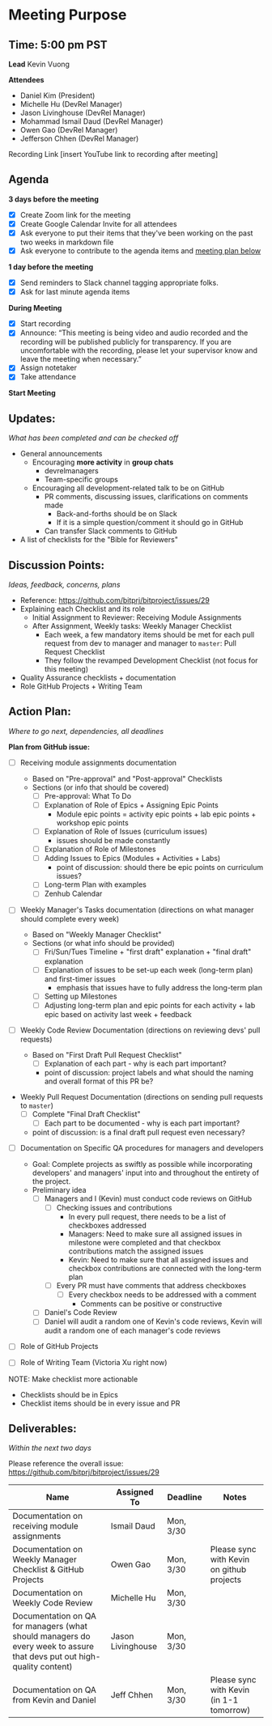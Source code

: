 # Meeting Purpose
## Time: 5:00 pm PST

**Lead**
Kevin Vuong

**Attendees**
* Daniel Kim (President)
* Michelle Hu (DevRel Manager)
* Jason Livinghouse (DevRel Manager)
* Mohammad Ismail Daud (DevRel Manager)
* Owen Gao (DevRel Manager)
* Jefferson Chhen (DevRel Manager)

Recording Link
[insert YouTube link to recording after meeting]

## Agenda
**3 days before the meeting**
- [x] Create Zoom link for the meeting
- [x] Create Google Calendar Invite for all attendees
- [x] Ask everyone to put their items that they've been working on the past two weeks in markdown file
- [x] Ask everyone to contribute to the agenda items and [meeting plan below](https://github.com/shreyagupta98/people/blob/master/meeting_template.md#updates)

**1 day before the meeting**

- [x] Send reminders to Slack channel tagging appropriate folks. 
- [x] Ask for last minute agenda items

**During Meeting**
- [x] Start recording
- [x] Announce:
“This meeting is being video and audio recorded and the recording will be published publicly for transparency. If you are uncomfortable with the recording, please let your supervisor know and leave the meeting when necessary.”
- [x] Assign notetaker
- [x] Take attendance

**Start Meeting**

## Updates:
*What has been completed and can be checked off*
* General announcements
  * Encouraging **more activity** in **group chats**
    * devrelmanagers
    * Team-specific groups
  * Encouraging all development-related talk to be on GitHub
    * PR comments, discussing issues, clarifications on comments made
      * Back-and-forths should be on Slack
      * If it is a simple question/comment it should go in GitHub
    * Can transfer Slack comments to GitHub
* A list of checklists for the "Bible for Reviewers"

## Discussion Points:
*Ideas, feedback, concerns, plans*
* Reference: https://github.com/bitprj/bitproject/issues/29
* Explaining each Checklist and its role
  * Initial Assignment to Reviewer: Receiving Module Assignments 
  * After Assignment, Weekly tasks: Weekly Manager Checklist
    * Each week, a few mandatory items should be met for each pull request from dev to manager and manager to `master`: Pull Request Checklist
    * They follow the revamped Development Checklist (not focus for this meeting)
* Quality Assurance checklists + documentation
* Role GitHub Projects + Writing Team

## Action Plan:
*Where to go next, dependencies, all deadlines*

**Plan from GitHub issue:**

- [ ] Receiving module assignments documentation
  - Based on "Pre-approval" and "Post-approval" Checklists
  - Sections (or info that should be covered)
    - [ ] Pre-approval: What To Do
    - [ ] Explanation of Role of Epics + Assigning Epic Points
      * Module epic points = activity epic points + lab epic points + workshop epic points
    - [ ] Explanation of Role of Issues (curriculum issues)
      * issues should be made constantly 
    - [ ] Explanation of Role of Milestones
    - [ ] Adding Issues to Epics (Modules + Activities + Labs)
      * point of discussion: should there be epic points on curriculum issues?
    - [ ] Long-term Plan with examples
    - [ ] Zenhub Calendar

- [ ] Weekly Manager's Tasks documentation (directions on what manager should complete every week)
  - Based on "Weekly Manager Checklist"
  - Sections (or what info should be provided)
    - [ ] Fri/Sun/Tues Timeline + "first draft" explanation + "final draft" explanation
    - [ ] Explanation of issues to be set-up each week (long-term plan) and first-timer issues
      * emphasis that issues have to fully address the long-term plan
    - [ ] Setting up Milestones
    - [ ] Adjusting long-term plan and epic points for each activity + lab epic based on activity last week + feedback

- [ ] Weekly Code Review Documentation  (directions on reviewing devs' pull requests)

  - Based on "First Draft Pull Request Checklist"
    - [ ] Explanation of each part - why is each part important?
    * point of discussion: project labels and what should the naming and overall format of this PR be?


- Weekly Pull Request Documentation (directions on sending pull requests to `master`)
  - [ ] Complete "Final Draft Checklist"
    -  [ ] Each part to be documented - why is each part important?
  * point of discussion: is a final draft pull request even necessary? 

- [ ] Documentation on Specific QA procedures for managers and developers 
  * Goal: Complete projects as swiftly as possible while incorporating developers' and managers' input into and throughout the entirety of the project.
  * Preliminary idea
    - [ ] Managers and I (Kevin) must conduct code reviews on GitHub 
      - [ ] Checking issues and contributions
        * In every pull request, there needs to be a list of checkboxes addressed
        * Managers: Need to make sure all assigned issues in milestone were completed and that checkbox contributions match the assigned issues
        * Kevin: Need to make sure that all assigned issues and checkbox contributions are connected with the long-term plan
      - [ ] Every PR must have comments that address checkboxes
        - [ ] Every checkbox needs to be addressed with a comment
          * Comments can be positive or constructive
    - [ ] Daniel's Code Review
    - [ ] Daniel will audit a random one of Kevin's code reviews, Kevin will audit a random one of each manager's code reviews
  
- [ ] Role of GitHub Projects

- [ ] Role of Writing Team (Victoria Xu right now)



NOTE: Make checklist more actionable

* Checklists should be in Epics
* Checklist items should be in every issue and PR

## Deliverables:
*Within the next two days*

Please reference the overall issue: https://github.com/bitprj/bitproject/issues/29

Name  | Assigned To | Deadline | Notes
------|-------------|----------|------
Documentation on receiving module assignments | Ismail Daud | Mon, 3/30 |       
Documentation on Weekly Manager Checklist & GitHub Projects | Owen Gao | Mon, 3/30 | Please sync with Kevin on github projects 
Documentation on Weekly Code Review | Michelle Hu | Mon, 3/30 | 
Documentation on QA for managers (what should managers do every week to assure that devs put out high-quality content) | Jason Livinghouse | Mon, 3/30 | 
Documentation on QA from Kevin and Daniel | Jeff Chhen        | Mon, 3/30 | Please sync with Kevin (in 1-1 tomorrow) 
